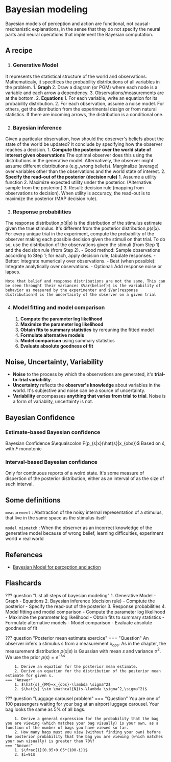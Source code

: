 # Bayesian modeling
Bayesian models of perception and action are functional, not causal-mechanistic explanations, in the sense that they do not specify the neural parts and neural operations that implement the Bayesian computation.

## A recipe

1. ### Generative Model
It represents the statistical structure of the world and observations. Mathematicaly, it specifices the probability distributions of all variables in the problem.
    1. **Graph**
        2. Draw a diagram (or PGM) where each node is a variable and each arrow a dependency.
        3. Observations/measurements are at the bottom.
    2. **Equations**
        1. For each variable, write an equation for its probability distribution.
        2. For each observation, assume a noise model. For others, get the distribution from the experimental design or from natural statistics. If there are incoming arrows, the distribution is a conditional one.

2. ### Bayesian inference
Given a particular observation, how should the observer's beliefs about the state of the world be updated? It conclude by specifying how the observer reaches a decision.
    1. **Compute the posterior over the world state of interest given observations**
        The optimal observer does this using the distributions in the generative model. Alternatively, the observer might assume different distributions (e.g.,wrong beliefs). Marginalize (average) over variables other than the observations and the world state of interest.
    2. **Specify the read-out of the posterior (decision rule)**
        1. Assume a utility function
        2. Maximize expected utility under the posterior. (Alternative: sample from the posterior.)
        3. Result: decision rule (mapping from observations to decision). When utility is accuracy, the read-out is to maximize the posterior (MAP decision rule).

3. ### Response probabilities
The response distribution $p(\hat{s}|s)$ is the distribution of the stimulus estimate given the true stimulus. It's different from the posterior distribution $p(s|x)$. For every unique trial in the experiment, compute the probability of the observer making each possible decision given the stimuli on that trial. To do so, use the distribution of the observations given the stimuli (from Step 1) and the decision rule (from Step 2).
    - Good method: Sample observations according to Step 1; for each, apply decision rule; tabulate responses.
    - Better: Integrate numerically over observations.
    - Best (when possible): Integrate analytically over observations.
    - Optional: Add response noise or lapses.

    Note that belief and response distributions are not the same. This can be seen throught their variances $Var(belief)$ is the variability of behavior as measured by the experimenter and $Var(response distribution)$ is the uncertainty of the observer on a given trial

4. ### Model fitting and model comparison
    1. **Compute the parameter log likelihood**
    2. **Maximize the parameter log likelihood**
    3. **Obtain fits to summary statistics** by rereuning the fitted model
    4. **Formulate alternative models**
    5. **Model comparison** using summary statistics
    6. **Evaluate absolute goodness of fit**

## Noise, Uncertainty, Variability
- **Noise** to the process by which the observations are generated, it's **trial-to-trial variability**.
- **Uncertainty** reflects the **observer's knowledge** about variables in the world. It's subjective and noise can be a source of uncertainty.
- **Variability** encompasses **anything that varies from trial to trial**. Noise is a form of variablity, uncertainty is not.

## Bayesian Confidence

### Estimate-based Bayesian confidence
Bayesian Confidence $\equalscolon F(p_{s|x}(\hat{s}|x_{obs})$
Based on $\hat{s}$, with $F$ monotonic

### Interval-based Bayesian confidance
Only for continuous reports of a wolrd state. It's some measure of dispertion of the posterior distribution, either as an interval of as the size of such interval.

## Some definitions

`measurement`
: Abstraction of the noisy internal representation of a stimulus, that live in the same space as the stimulus itself

`model mismatch`
: When the observer as an incorrect knowledge of the generative model because of wrong belief, learning difficulties, experiment world $\neq$ real world

## References
- [Bayesian Model for perception and action](https://www.cns.nyu.edu/malab/static/files/Bayesian_models_of_perception_and_action_v3.pdf)

## Flashcards

??? question "List all steps of bayesian modeling"
    1. Generative Model
        - Graph
        - Equations
    2. Bayesian inference (decision rule)
        - Comptute the posterior
        - Specify the read-out of the posterior
    3. Response probabilities
    4. Model fitting and model comparison
        - Compute the parameter log likelihood
        - Maximize the parameter log likelihood
        - Obtain fits to summary statistics
        - Formulate alternative models
        - Model comparison
        - Evaluate absolute goodness of fit

??? question "Posterior mean estimate exercice"
    === "Question"
        An observer infers a stimulus s from a measurement $x_{obs}$. As in the chapter, the
        measurement distribution $p(x|s)$ is Gaussian with mean $s$ and variance $\sigma^2$. We use the prior $p(s) = e^{−λs}$

        1. Derive an equation for the posterior mean estimate.
        2. Derive an equation for the distribution of the posterior mean estimate for given s.
    === "Answer"
        1. $\hat{s}_{PM}=x_{obs}-\lambda \sigma^2$
        2. $\hat{s} \sim \mathcal{N}(s-\lambda \sigma^2,\sigma^2)$

??? question "Luggage carousel problem"
    === "Question"
        You are one of 100 passengers waiting for your bag at an airport luggage carousel. Your bag looks the same as 5% of all bags.

        1. Derive a general expression for the probability that the bag you are viewing (which matches your bag visually) is your own, as a function of the number of bags you have viewed so far.
        2. How many bags must you view (without finding your own) before the posterior probability that the bag you are viewing (which matches your own visually) is greater than 70%?
    === "Answer"
        1. $\frac{1}{0.95+0.05*(100-i)}$
        2. $i=91$
